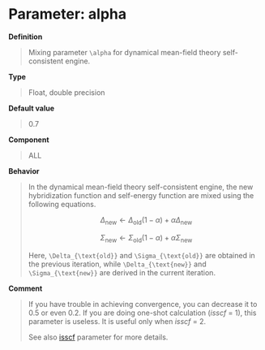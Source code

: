# Parameter: alpha

**Definition**

> Mixing parameter ``\alpha`` for dynamical mean-field theory self-consistent engine.

**Type**

> Float, double precision

**Default value**

> 0.7

**Component**

> ALL

**Behavior**

> In the dynamical mean-field theory self-consistent engine, the new hybridization function and self-energy function are mixed using the following equations.
>
> ```math
> \begin{equation}
> \Delta_{\text{new}} \leftarrow \Delta_{\text{old}}(1-\alpha) + \alpha \Delta_{\text{new}}
> \end{equation}
> ```
>
> ```math
> \begin{equation}
> \Sigma_{\text{new}} \leftarrow \Sigma_{\text{old}}(1-\alpha) + \alpha \Sigma_{\text{new}}
> \end{equation}
> ```
>
> Here, ``\Delta_{\text{old}}`` and ``\Sigma_{\text{old}}`` are obtained in the previous iteration, while ``\Delta_{\text{new}}`` and ``\Sigma_{\text{new}}`` are derived in the current iteration.

**Comment**

> If you have trouble in achieving convergence, you can decrease it to 0.5 or even 0.2. If you are doing one-shot calculation (*isscf* = 1), this parameter is useless. It is useful only when *isscf* = 2.
>
> See also [isscf](p_isscf.md) parameter for more details.
